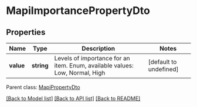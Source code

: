 # MapiImportancePropertyDto

## Properties
Name | Type | Description | Notes
------------ | ------------- | ------------- | -------------
**value** | **string** | Levels of importance for an item. Enum, available values: Low, Normal, High | [default to undefined]

 Parent class: [MapiPropertyDto](MapiPropertyDto.md)

[[Back to Model list]](README.md#documentation-for-models) [[Back to API list]](README.md#documentation-for-api-endpoints) [[Back to README]](README.md)
